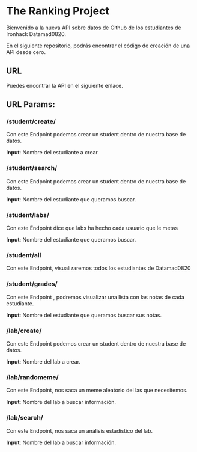 # The Ranking Project

Bienvenido a la nueva API sobre datos de Github de los estudiantes de Ironhack Datamad0820. 

En el siguiente repositorio, podrás encontrar el código de creación de una API desde cero. 

## URL

Puedes encontrar la API en el siguiente enlace. 

## URL Params:

### /student/create/<name>

Con este Endpoint podemos crear un student dentro de nuestra base de datos. 

**Input**: Nombre del estudiante a crear. 

### /student/search/<name>

Con este Endpoint podemos crear un student dentro de nuestra base de datos. 

**Input**: Nombre del estudiante que queramos buscar. 

### /student/labs/<name>
 
Con este Endpoint dice que labs ha hecho cada usuario que le metas

**Input**: Nombre del estudiante que queramos buscar. 

### /student/all

Con este Endpoint, visualizaremos todos los estudiantes de Datamad0820

### /student/grades/<name>

Con este Endpoint , podremos visualizar una lista con las notas de cada estudiante. 


**Input**: Nombre del estudiante que queramos buscar sus notas. 

### /lab/create/<name>

Con este Endpoint podemos crear un student dentro de nuestra base de datos. 

**Input**: Nombre del lab a crear. 

### /lab/randomeme/<lab>

Con este Endpoint, nos saca un meme aleatorio del las que necesitemos. 

**Input**: Nombre del lab a  buscar información. 


### /lab/search/<name>

Con este Endpoint, nos saca un análisis estadístico del lab. 

**Input**: Nombre del lab a  buscar información. 

## 
